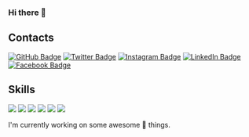 ### Hi there 👋

<!--
**danvy/danvy** is a ✨ _special_ ✨ repository because its `README.md` (this file) appears on your GitHub profile.

Here are some ideas to get you started:

- 🔭 I’m currently working on ...
- 🌱 I’m currently learning ...
- 👯 I’m looking to collaborate on ...
- 🤔 I’m looking for help with ...
- 💬 Ask me about ...
- 📫 How to reach me: ...
- 😄 Pronouns: ...
- ⚡ Fun fact: ...
-->

## Contacts

[![GitHub Badge](https://img.shields.io/badge/-GitHub-000?style=flat&logo=Github&logoColor=white)](https://github.com/danvy)
[![Twitter Badge](https://img.shields.io/badge/-Twitter-1ca0f1?style=flat&logo=twitter&logoColor=white&link=https://twitter.com/danvy)](https://twitter.com/danvy)
[![Instagram Badge](https://img.shields.io/badge/-Instagram-e4405f?style=flat&logo=instagram&logoColor=white&link=https://www.instagram.com/adanvy)](https://www.instagram.com/adanvy)
[![LinkedIn Badge](https://img.shields.io/badge/-LinkedIn-0077b5?style=flat&logo=linkedin&logoColor=white&link=https://www.linkedin.com/in/danvy)](https://www.linkedin.com/in/danvy)
[![Facebook Badge](https://img.shields.io/badge/-Facebook-1877f2?style=flat&logo=facebook&logoColor=white&link=https://www.facebook.com/danvy)](https://www.facebook.com/danvy)

<!--
## 🎓 Education

- [The University of Tokyo](https://www.u-tokyo.ac.jp/) Bachelor degree

-->
## Skills

[![](https://img.shields.io/badge/-Visual%20Studio%20Code-5C2D91?style=flat&logoColor=white&logo=visual-studio)](https://github.com/danvy)
[![](https://img.shields.io/badge/-Bash-4eaa25?style=flat&logoColor=white&logo=gnu-bash)](https://github.com/danvy)
[![](https://img.shields.io/badge/-Docker-2496ed?style=flat&logoColor=white&logo=docker)](https://github.com/danvy)
[![](https://img.shields.io/badge/-Kubernetes-326CE5?style=flat&logoColor=white&logo=kubernetes)](https://github.com/danvy)
[![](https://img.shields.io/badge/-Terraform-623CE4?style=flat&logoColor=white&logo=terraform)](https://github.com/danvy)
[![](https://img.shields.io/badge/-GitHub%20Actions-2088FF?style=flat&logoColor=white&logo=github-actions)](https://github.com/danvy)

I'm currently working on some awesome 🚀 things.

